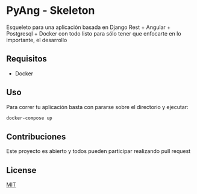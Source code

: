 # PyAng - Skeleton

Esqueleto para una aplicación basada en Django Rest + Angular + Postgresql + Docker
con todo listo para sólo tener que enfocarte en lo importante, el desarrollo


## Requisitos

* Docker


## Uso

Para correr tu aplicación basta con pararse sobre el directorio y ejecutar:

```bash
docker-compose up
```

## Contribuciones
Este proyecto es abierto y todos pueden participar realizando pull request

## License
[MIT](https://choosealicense.com/licenses/mit/)